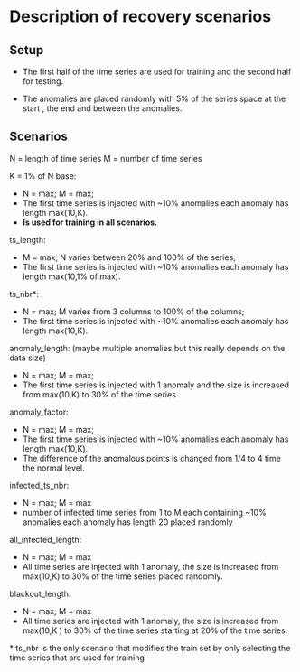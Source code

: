 # Description of recovery scenarios


## Setup
- The first half of the time series are used for training 
and the second half for testing.

[comment]: <> (- when percentage or division is mentioned, the result is floored down to nearest integer.)
- The anomalies are placed randomly with 5% of the series space at the start , the end and between the anomalies.

## Scenarios
N = length of time series 
M = number of time series

K = 1% of N
base:
- N = max; M = max;
- The first time series is injected with ~10% anomalies each anomaly has length max(10,K).
- **Is used for training in all scenarios.**

ts_length:
- M = max; N varies between 20% and 100% of the series;
- The first time series is injected with ~10% anomalies each anomaly has length max(10,1% of max).

ts_nbr*:
- N = max; M  varies from 3 columns to 100% of the columns;
- The first time series is injected with ~10% anomalies each anomaly has length max(10,K).

anomaly_length: (maybe multiple anomalies but this really depends on the data size)
- N = max; M = max;
- The first time series is injected with 1 anomaly and the size is increased from max(10,K) to 30% of the time series

anomaly_factor:
- N = max; M = max;
- The first time series is injected with ~10% anomalies each anomaly has length max(10,K).
- The difference of the anomalous points is changed from 1/4 to 4 time the normal level.

infected_ts_nbr:
- N = max; M = max
- number of infected time series from 1 to M  each containing ~10% anomalies each anomaly has length 20 placed randomly

all_infected_length:
- N = max; M = max
- All time series are injected with 1 anomaly, the size is increased from max(10,K) to  30% of the time series placed randomly.

blackout_length:
- N = max; M = max
- All time series are injected with 1 anomaly,  the size is increased from max(10,K ) to 30% of the time series starting at 20% of the time series.


\* ts_nbr is the only scenario that modifies the train set by only selecting the time series that are used for training
